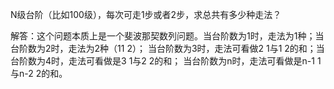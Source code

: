 N级台阶（比如100级），每次可走1步或者2步，求总共有多少种走法？

解答：这个问题本质上是一个斐波那契数列问题。当台阶数为1时，走法为1种；当台阶数为2时，走法为2种（11 2）；
当台阶数为3时，走法可看做2 1与1 2的和；当台阶数为4时，走法可看做是3 1与2 2的和；
当台阶数为n时，走法可看做是n-1 1与n-2 2的和。